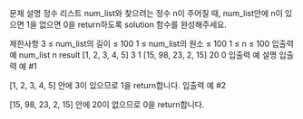 문제 설명
정수 리스트 num_list와 찾으려는 정수 n이 주어질 때, num_list안에 n이 있으면 1을 없으면 0을 return하도록 solution 함수를 완성해주세요.

제한사항
3 ≤ num_list의 길이 ≤ 100
1 ≤ num_list의 원소 ≤ 100
1 ≤ n ≤ 100
입출력 예
num_list	n	result
[1, 2, 3, 4, 5]	3	1
[15, 98, 23, 2, 15]	20	0
입출력 예 설명
입출력 예 #1

[1, 2, 3, 4, 5] 안에 3이 있으므로 1을 return합니다.
입출력 예 #2

[15, 98, 23, 2, 15] 안에 20이 없으므로 0을 return합니다.